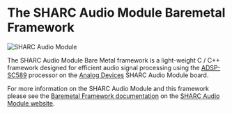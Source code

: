 # The SHARC Audio Module Baremetal Framework #

![SHARC Audio Module](./docs/images/sharc-audio-module-logo.png)

The SHARC Audio Module Bare Metal framework is a light-weight C / C++ framework designed for efficient audio signal processing using the [ADSP-SC589](http://www.analog.com/en/products/processors-dsp/sharc/adsp-sc589.html) processor on the [Analog Devices](http://analog.com) SHARC Audio Module board.

For more information on the SHARC Audio Module and this framework please see the [Baremetal Framework documentation](https://wiki.analog.com/resources/tools-software/sharc-audio-module/baremetal) on the  [SHARC Audio Module website](https://wiki.analog.com/resources/tools-software/sharc-audio-module).
  